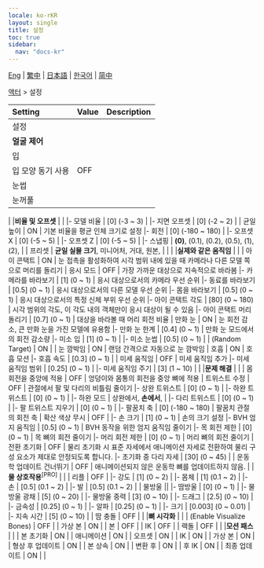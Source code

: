 ```yaml
---
locale: ko-rKR
layout: single
title: 설정
toc: true
sidebar:
  nav: "docs-kr"
---
```

[Eng](/dancexr/menu/2025.4/actor/all_settings) | [繁中](/tw/dancexr/menu/2025.4/actor/all_settings) | [日本語](/jp/dancexr/menu/2025.4/actor/all_settings) | [한국어](/kr/dancexr/menu/2025.4/actor/all_settings) | [简中](/zh/dancexr/menu/2025.4/actor/all_settings)

[액터](../menu#액터) > 설정



| Setting | Value | Description |
| :--- | --- | :--- |
| 설정 || 
|**얼굴 제어** | | 
| 입 || 
| 입 모양 동기 사용 | OFF | 
| 눈썹 || 
| 눈꺼풀 || 
|
|**비율 및 오프셋** | | 
|- 모델 비율 | [0] (-3 ~ 3) | 
|- 지면 오프셋 | [0] (-2 ~ 2) | 
| 균일 높이 | ON | 기본 비율을 평균 인체 크기로 설정
|- 회전 | [0] (-180 ~ 180) | 
|- 오프셋 X | [0] (-5 ~ 5) | 
|- 오프셋 Z | [0] (-5 ~ 5) | 
|- 스냅핑 | **(0)**, (0.1), (0.2), (0.5), (1), (2),  | 
| 프리셋 | **균일 실물 크기**, 미니어처, 거대, 원본,  |  |
|
|**실제와 같은 움직임** | | 
| 아이 콘택트 | ON | 눈 접촉을 활성화하여 시각 범위 내에 있을 때 카메라나 다른 모델 쪽으로 머리를 돌리기
| 응시 모드 | OFF | 가장 가까운 대상으로 지속적으로 바라봄
|- 카메라를 바라보기 | [1] (0 ~ 1) | 응시 대상으로서의 카메라 우선 순위
|- 동료를 바라보기 | [0.5] (0 ~ 1) | 응시 대상으로서의 다른 모델 우선 순위
|- 몸을 바라보기 | [0.5] (0 ~ 1) | 응시 대상으로서의 특정 신체 부위 우선 순위
|- 아이 콘택트 각도 | [80] (0 ~ 180) | 시각 범위의 각도, 이 각도 내의 객체만이 응시 대상이 될 수 있음
|- 아이 콘택트 머리 돌리기 | [0.7] (0 ~ 1) | 대상을 바라볼 때 머리 회전 비율
| 만화 눈 | ON | 눈 회전 감소, 큰 만화 눈을 가진 모델에 유용함
|- 만화 눈 한계 | [0.4] (0 ~ 1) | 만화 눈 모드에서의 회전 감소량
|- 미소 입 | [1] (0 ~ 1) | 
|- 미소 눈썹 | [0.5] (0 ~ 1) | 
| (Random Target) | ON | 
| 눈 깜박임 | ON | 랜덤 간격으로 자동으로 눈 깜박임
| 호흡 | ON | 호흡 모션
|- 호흡 속도 | [0.3] (0 ~ 1) | 
| 미세 움직임 | OFF | 미세 움직임 추가
|- 미세 움직임 범위 | [0.25] (0 ~ 1) | 
|- 미세 움직임 주기 | [3] (1 ~ 10) | 
|
|**문제 해결** | | 
| 몸 회전을 중앙에 적용 | OFF | 엉덩이와 몸통의 회전을 중앙 뼈에 적용
| 트위스트 수정 | OFF | 관절에서 팔 및 다리의 비틀림 줄이기
|- 상완 트위스트 | [0] (0 ~ 1) | 
|- 하완 트위스트 | [0] (0 ~ 1) | 
|- 하완 모드 | 상완에서, **손에서**,  | 
|- 다리 트위스트 | [0] (0 ~ 1) | 
|- 팔 트위스트 지우기 | [0] (0 ~ 1) | 
|- 팔꿈치 축 | [0] (-180 ~ 180) | 팔꿈치 관절의 회전 축
| 확산 색상 무시 | OFF | 
|- 손 크기 | [1] (0 ~ 1) | 손의 크기 설정
|- BVH 엄지 움직임 | [0.5] (0 ~ 1) | BVH 동작을 위한 엄지 움직임 줄이기
|- 목 회전 제한 | [0] (0 ~ 1) | 목 뼈의 회전 줄이기
|- 머리 회전 제한 | [0] (0 ~ 1) | 머리 뼈의 회전 줄이기
| 전환 초기화 | OFF | 물리 초기화 시 표준 자세에서 애니메이션 자세로 전환하여 물리 구성 요소가 제대로 안정되도록 합니다.
|- 초기화 중 다리 자세 | [30] (0 ~ 45) | 
| 운동학 업데이트 건너뛰기 | OFF | 애니메이션되지 않은 운동학 뼈를 업데이트하지 않음.
|
|**물 상호작용**<sup>[PRO]</sup> | | 
| 리플 | OFF | 
|- 강도 | [1] (0 ~ 2) | 
|- 몸체 | [1] (0.1 ~ 2) | 
|- 손 | [0.5] (0.1 ~ 2) | 
|- 발 | [0.5] (0.1 ~ 2) | 
| 물방울 || 
|- 땀방울 | [0] (0 ~ 1) | 
|- 물방울 광채 | [5] (0 ~ 20) | 
|- 물방울 중력 | [3] (0 ~ 10) | 
|- 드래그 | [2.5] (0 ~ 10) | 
|- 금속성 | [0.25] (0 ~ 1) | 
|- 알파 | [0.25] (0 ~ 1) | 
|- 크기 | [0.003] (0 ~ 0.01) | 
|- 지속 시간 | [5] (0 ~ 10) | 
| 땀 충돌 | OFF | 
|
|**뼈 시각화** | | 
| (Enable Visualize Bones) | OFF | 
| 가상 본 | ON | 
| 본 | OFF | 
| IK | OFF | 
| 랙돌 | OFF | 
|
|**모션 패스** | | 
| 본 초기화 | ON | 
| 애니메이션 | ON | 
| 오프셋 | ON | 
| IK | ON | 
| 가상 본 | ON | 
| 형상 후 업데이트 | ON | 
| 본 상속 | ON | 
| 변환 후 | ON | 
| 후 IK | ON | 
| 최종 업데이트 | ON | 
|
